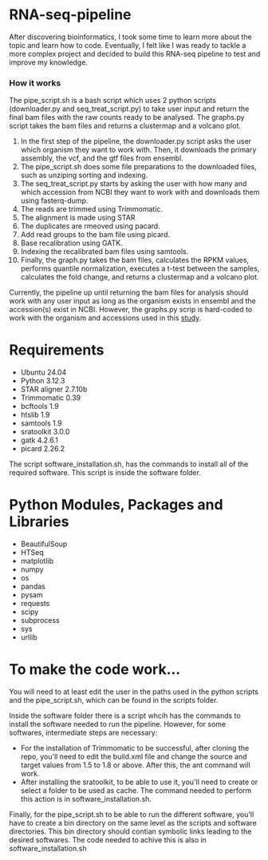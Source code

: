 # RNA-seq-pipeline
After discovering bioinformatics, I took some time to learn more about the topic and learn how to code. Eventually, I felt like I was ready to tackle a more complex project and decided to build this RNA-seq pipeline to test and improve my knowledge.
### How it works
The pipe_script.sh is a bash script which uses 2 python scripts (downloader.py and seq_treat_script.py) to take user input and return the final bam files with the raw counts ready to be analysed. The graphs.py script takes the bam files and returns a clustermap and a volcano plot.
1. In the first step of the pipeline, the downloader.py script asks the user which organism they want to work with. Then, it downloads the primary assembly, the vcf, and the gtf files from ensembl.
2. The pipe_script.sh does some file preparations to the downloaded files, such as unziping sorting and indexing.
3. The seq_treat_script.py starts by asking the user with how many and which accession from NCBI they want to work with and downloads them using fasterq-dump.
4. The reads are trimmed using Trimmomatic.
5. The alignment is made using STAR
6. The duplicates are rmeoved using pacard.
7. Add read groups to the bam file using picard.
8. Base recalibration using GATK.
9. Indexing the recalibrated bam files using samtools.
10. Finally, the graph.py takes the bam files, calculates the RPKM values, performs quantile normalization, executes a t-test between the samples, calculates the fold change, and returns a clustermap and a volcano plot.

Currently, the pipeline up until returning the bam files for analysis should work with any user input as long as the organism exists in ensembl and the accession(s) exist in NCBI. However, the graphs.py scrip is hard-coded to work with the organism and accessions used in this [study](https://doi.org/10.3389/fmicb.2024.1394880).

# Requirements
* Ubuntu 24.04
* Python 3.12.3
* STAR aligner 2.7.10b
* Trimmomatic 0.39
* bcftools 1.9
* htslib 1.9
* samtools 1.9
* sratoolkit 3.0.0
* gatk 4.2.6.1
* picard 2.26.2

The script software_installation.sh, has the commands to install all of the required software. This script is inside the software folder.

# Python Modules, Packages and Libraries
* BeautifulSoup
* HTSeq
* matplotlib
* numpy
* os
* pandas
* pysam
* requests
* scipy
* subprocess
* sys
* urllib

# To make the code work...
You will need to at least edit the user in the paths used in the python scripts and the pipe_script.sh, which can be found in the scripts folder.

Inside the software folder there is a script whcih has the commands to install the software needed to run the pipeline. However, for some softwares, intermediate steps are necessary:
* For the installation of Trimmomatic to be successful, after cloning the repo, you'll need to edit the build.xml file and change the source and target values from 1.5 to 1.8 or above. After this, the ant command will work.
* After installing the sratoolkit, to be able to use it, you'll need to create or select a folder to be used as cache. The command needed to perform this action is in software_installation.sh.

Finally, for the pipe_script.sh to be able to run the different software, you'll have to create a bin directory on the same level as the scripts and software directories. This bin directory should contian symbolic links leading to the desired softwares. The code needed to achive this is also in software_installation.sh
